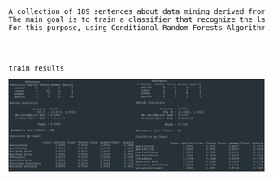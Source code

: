<pre>
A collection of 189 sentences about data mining derived from Wikipedia given in English, French, Spanish, and German.
The main goal is to train a classifier that recognize the language of a given text.
For this purpose, using Conditional Random Forests Algorithm (cforests) a model has been trained.




train results                                                  test results  
</pre>


![Results](Report.jpg)
